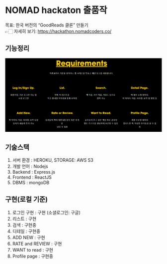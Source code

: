 # NOMAD hackaton 출품작
목표: 한국 버전의 “GoodReads 클론” 만들기  
👉🏻 자세히 보기: https://hackathon.nomadcoders.co/ 


## 기능정리
![function](./doc/function.png)
## 기술스택
1) 서버 환경 : HEROKU, STORAGE: AWS S3
2) 개발 언어 : Nodejs
3) Backend : Express.js
4) Frontend : ReactJS
5) DBMS : mongoDB


## 구현(로컬 기준)
1) 로그인 구현 : 구현 (소셜로그인: 구글)
2) 리스트 : 구현
3) 검색 : 구현중
4) 디테일 : 구현중
5) ADD NEW : 구현
6) RATE and REVIEW : 구현
7) WANT to read : 구현
8) Profile page : 구현중
